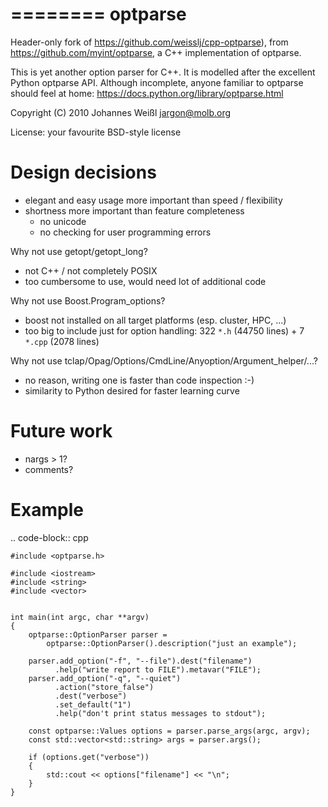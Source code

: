 ========
optparse
========

Header-only fork of https://github.com/weisslj/cpp-optparse), from
https://github.com/myint/optparse, a C++ implementation of optparse.

This is yet another option parser for C++. It is modelled after the
excellent Python optparse API. Although incomplete, anyone familiar to
optparse should feel at home:
https://docs.python.org/library/optparse.html

Copyright (C) 2010 Johannes Weißl <jargon@molb.org>

License: your favourite BSD-style license

Design decisions
================

- elegant and easy usage more important than speed / flexibility
- shortness more important than feature completeness
    - no unicode
    - no checking for user programming errors

Why not use getopt/getopt_long?

- not C++ / not completely POSIX
- too cumbersome to use, would need lot of additional code

Why not use Boost.Program_options?

- boost not installed on all target platforms (esp. cluster, HPC, ...)
- too big to include just for option handling:
  322 ``*.h`` (44750 lines) + 7 ``*.cpp`` (2078 lines)

Why not use tclap/Opag/Options/CmdLine/Anyoption/Argument_helper/...?

- no reason, writing one is faster than code inspection :-)
- similarity to Python desired for faster learning curve

Future work
===========

- nargs > 1?
- comments?

Example
=======

.. code-block:: cpp

    #include <optparse.h>

    #include <iostream>
    #include <string>
    #include <vector>


    int main(int argc, char **argv)
    {
        optparse::OptionParser parser =
            optparse::OptionParser().description("just an example");

        parser.add_option("-f", "--file").dest("filename")
              .help("write report to FILE").metavar("FILE");
        parser.add_option("-q", "--quiet")
              .action("store_false")
              .dest("verbose")
              .set_default("1")
              .help("don't print status messages to stdout");

        const optparse::Values options = parser.parse_args(argc, argv);
        const std::vector<std::string> args = parser.args();

        if (options.get("verbose"))
        {
            std::cout << options["filename"] << "\n";
        }
    }
